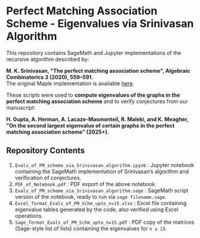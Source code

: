 # Perfect Matching Association Scheme - Eigenvalues via Srinivasan Algorithm

This repository contains SageMath and Jupyter implementations of the recursive algorithm described by:

**M. K. Srinivasan, "The perfect matching association scheme", Algebraic Combinatorics 3 (2020), 559–591.**  
The original Maple implementation is available [here](https://www.math.iitb.ac.in/~mks/papers/EigenMatch.pdf).

These scripts were used to **compute eigenvalues of the graphs in the perfect matching association scheme** and to verify conjectures from our manuscript:

**H. Gupta, A. Herman, A. Lacaze-Masmonteil, R. Maleki, and K. Meagher, "On the second largest eigenvalue of certain graphs in the perfect matching association scheme" (2025+).**

## Repository Contents

1) `Evals_of_PM_scheme_via_Srinivasan_algorithm.ipynb` : Jupyter notebook containing the SageMath implementation of Srinivasan’s algorithm and verification of conjectures. 
2) `PDF_of_Notebook.pdf` : PDF export of the above notebook.
3) `Evals_of_PM_scheme_via_Srinivasan_algorithm.sage` : SageMath script version of the notebook, ready to run via `sage filename.sage`.
4) `Excel_format_Evals_of_PM_Schm_upto_n=15.xlsx` : Excel file containing eigenvalue tables generated by the code, also verified using Excel operations.
5) `Sage_format_Evals_of_PM_Schm_upto_n=15.pdf` : PDF copy of the matrices (Sage-style list of lists) containing the eigenvalues for `n ≤ 15`.

